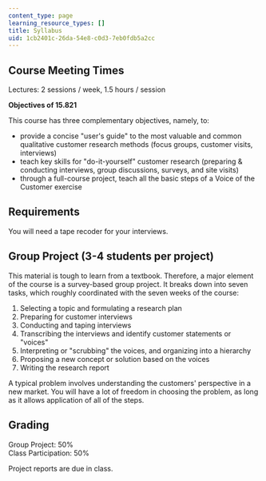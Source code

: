 ```yaml
---
content_type: page
learning_resource_types: []
title: Syllabus
uid: 1cb2401c-26da-54e8-c0d3-7eb0fdb5a2cc
---
```


Course Meeting Times
--------------------

Lectures: 2 sessions / week, 1.5 hours / session

**Objectives of 15.821**

This course has three complementary objectives, namely, to:

*   provide a concise "user's guide" to the most valuable and common qualitative customer research methods (focus groups, customer visits, interviews)
*   teach key skills for "do-it-yourself" customer research (preparing & conducting interviews, group discussions, surveys, and site visits)
*   through a full-course project, teach all the basic steps of a Voice of the Customer exercise

Requirements
------------

You will need a tape recoder for your interviews.

Group Project (3-4 students per project)
----------------------------------------

This material is tough to learn from a textbook. Therefore, a major element of the course is a survey-based group project. It breaks down into seven tasks, which roughly coordinated with the seven weeks of the course:

1.  Selecting a topic and formulating a research plan
2.  Preparing for customer interviews
3.  Conducting and taping interviews
4.  Transcribing the interviews and identify customer statements or "voices"
5.  Interpreting or "scrubbing" the voices, and organizing into a hierarchy
6.  Proposing a new concept or solution based on the voices
7.  Writing the research report

A typical problem involves understanding the customers' perspective in a new market. You will have a lot of freedom in choosing the problem, as long as it allows application of all of the steps.

Grading
-------

Group Project: 50%  
Class Participation: 50%

Project reports are due in class.